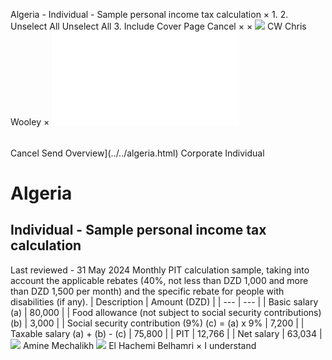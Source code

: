Algeria - Individual - Sample personal income tax calculation
×
1.
2.
Unselect All
Unselect All
3.
Include Cover Page
Cancel
×
×
![](../../-/media/world-wide-tax-summaries/attachments/global---chris-wooley.ashx%3Frev=ac5e5f3223b34096b1afc2a6009c7320&revision=ac5e5f32-23b3-4096-b1af-c2a6009c7320&hash=859B7ADC84DC2CBEC9760E9E6EE7DE6D0A8BFCDF)
CW
Chris Wooley
×
![](sample-personal-income-tax-calculation.html)
######
Cancel
Send
Overview](../../algeria.html)
Corporate
Individual
# Algeria
## Individual - Sample personal income tax calculation
Last reviewed - 31 May 2024
Monthly PIT calculation sample, taking into account the applicable rebates (40%, not less than DZD 1,000 and more than DZD 1,500 per month) and the specific rebate for people with disabilities (if any).
| Description | Amount (DZD) |
| --- | --- |
| Basic salary (a) | 80,000 |
| Food allowance (not subject to social security contributions) (b) | 3,000 |
| Social security contribution (9%) (c) = (a) x 9% | 7,200 |
| Taxable salary (a) + (b) - (c) | 75,800 |
| PIT | 12,766 |
| Net salary | 63,034 |
![](../../-/media/world-wide-tax-summaries/algeriaamine-mechalikhalgeria--amine-mechalikhjpg20230601100401057.ashx%3Frev=82c253c5d3a440bb90f025d21404b165&revision=82c253c5-d3a4-40bb-90f0-25d21404b165&hash=2B116F473DD01C48CB31AFB95BD5C816F318C61B)
Amine Mechalikh
![](../../-/media/world-wide-tax-summaries/attachments/algeria---el_hachemi_belhamri.ashx%3Frev=fe4e423b19b14c75ac70e78adc131cd0&revision=fe4e423b-19b1-4c75-ac70-e78adc131cd0&hash=D2F42E8B0B42B72DF8CE9CCB04505E546DE71121)
El Hachemi Belhamri
×
I understand